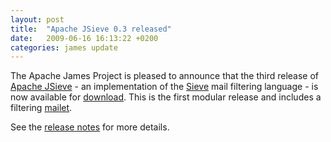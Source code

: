 ```yaml
---
layout: post
title:  "Apache JSieve 0.3 released"
date:   2009-06-16 16:13:22 +0200
categories: james update
---
```


The Apache James Project is pleased to announce that the third release of
[Apache JSieve][JSieve] - an implementation of the
[Sieve][Sieve] mail filtering language -
is now available for [download][download]. This is the first modular release and includes a
 filtering [mailet][mailet].

See the [release notes][notes] for more details.

[JSieve]: http://james.apache.org/jsieve
[mailet]: http://james.apache.org/mailet.
[download]: /download.cgi#Apache_JSieve
[notes]: http://james.apache.org/jsieve/0.3/release-notes.html
[Sieve]: http://www.ietf.org/rfc/rfc3028.txt